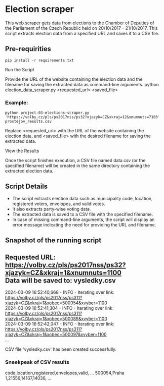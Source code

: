 # Election scraper
This web scraper gets data from elections to the Chamber of Deputies of the Parliament of the Czech Republic held on 20/10/2017 – 21/10/2017.
This script extracts election data from a specified URL and saves it to a CSV file.

## Pre-requirities
`pip install -r requirements.txt`

Run the Script

Provide the URL of the website containing the election data and the filename for saving the extracted data as command-line arguments.
python election_data_scraper.py <requested_url> <saved_file>

### Example:
`python project-03-elections-scraper.py 'https://volby.cz/pls/ps2017nss/ps32?xjazyk=CZ&xkraj=12&xnumnuts=7103' prostejov_results.csv`

Replace <requested_url> with the URL of the website containing the election data, and <saved_file> with the desired filename for saving the extracted data.

View the Results

Once the script finishes execution, a CSV file named data.csv (or the specified filename) will be created in the same directory containing the extracted election data.

## Script Details
- The script extracts election data such as municipality code, location, registered voters, envelopes, and valid votes.
- It also extracts party-wise voting data.
- The extracted data is saved to a CSV file with the specified filename.
- In case of missing command-line arguments, the script will display an error message indicating the need for providing the URL and filename.

## Snapshot of the running script

Requested URL: https://volby.cz/pls/ps2017nss/ps32?xjazyk=CZ&xkraj=1&xnumnuts=1100<br>
Data will be saved to: vysledky.csv<br>
----------------------------------------------------------------------------------

2024-03-09 16:52:40,668 - INFO - Iterating over link: https://volby.cz/pls/ps2017nss/ps311?xjazyk=CZ&xkraj=1&xobec=500054&xvyber=1100<br>
2024-03-09 16:52:41,304 - INFO - Iterating over link: https://volby.cz/pls/ps2017nss/ps311?xjazyk=CZ&xkraj=1&xobec=500089&xvyber=1100<br>
2024-03-09 16:52:42,047 - INFO - Iterating over link: https://volby.cz/pls/ps2017nss/ps311?xjazyk=CZ&xkraj=1&xobec=500097&xvyber=1100<br>
...

CSV file 'vysledky.csv' has been created successfully.

### Sneekpeak of CSV results
code,location,registered,envelopes,valid, ...
500054,Praha 1,21556,14167,14036, ...